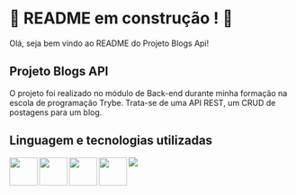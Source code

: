 # :construction: README em construção ! :construction:
<p>Olá, seja bem vindo ao README do Projeto Blogs Api!</p>
<!-- Olá, Tryber!
Esse é apenas um arquivo inicial para o README do seu projeto.
É essencial que você preencha esse documento por conta própria, ok?
Não deixe de usar nossas dicas de escrita de README de projetos, e deixe sua criatividade brilhar!
:warning: IMPORTANTE: você precisa deixar nítido:
- quais arquivos/pastas foram desenvolvidos por você; 
- quais arquivos/pastas foram desenvolvidos por outra pessoa estudante;
- quais arquivos/pastas foram desenvolvidos pela Trybe.
-->

<h2>Projeto Blogs API</h2>
<p>O projeto foi realizado no módulo de Back-end durante minha formação na escola de programação Trybe. Trata-se de uma API REST, um CRUD de postagens para um blog.</p>
<h2>Linguagem e tecnologias utilizadas</h2>
<img src="https://user-images.githubusercontent.com/25181517/183896128-ec99105a-ec1a-4d85-b08b-1aa1620b2046.png" width=50px align="left"></img>
<img src="https://user-images.githubusercontent.com/25181517/183568594-85e280a7-0d7e-4d1a-9028-c8c2209e073c.png" width=50px align="left"></img>
<img src="https://user-images.githubusercontent.com/25181517/183859966-a3462d8d-1bc7-4880-b353-e2cbed900ed6.png" width=50px align="left"></img>
<img src="https://user-images.githubusercontent.com/25181517/117447155-6a868a00-af3d-11eb-9cfe-245df15c9f3f.png" width=50px align="left"></img>
<img src="https://www.vectorlogo.zone/logos/sequelizejs/sequelizejs-ar21.svg" align="left"></img>
